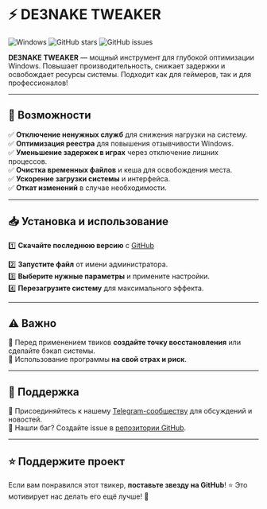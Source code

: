 # ⚡ DE3NAKE TWEAKER

![Windows](https://img.shields.io/badge/Windows-Optimization-blue?style=for-the-badge&logo=windows)
![GitHub stars](https://img.shields.io/github/stars/MiHaTsKiYi13/TaskMGR?style=for-the-badge)
![GitHub issues](https://img.shields.io/github/issues/MiHaTsKiYi13/TaskMGR?style=for-the-badge)

**DE3NAKE TWEAKER** — мощный инструмент для глубокой оптимизации Windows. Повышает производительность, снижает задержки и освобождает ресурсы системы. Подходит как для геймеров, так и для профессионалов!

---
## 🚀 Возможности
✅ **Отключение ненужных служб** для снижения нагрузки на систему.  
✅ **Оптимизация реестра** для повышения отзывчивости Windows.  
✅ **Уменьшение задержек в играх** через отключение лишних процессов.  
✅ **Очистка временных файлов** и кеша для освобождения места.  
✅ **Ускорение загрузки системы** и интерфейса.  
✅ **Откат изменений** в случае необходимости.

---
## 📥 Установка и использование
1️⃣ **Скачайте последнюю версию** с [GitHub](https://github.com/MiHaTsKiYi13/de3nake-tweaker/releases/tag/V1)

2️⃣ **Запустите файл** от имени администратора.  
3️⃣ **Выберите нужные параметры** и примените настройки.  
4️⃣ **Перезагрузите систему** для максимального эффекта.  

---
## ⚠️ Важно
🔹 Перед применением твиков **создайте точку восстановления** или сделайте бэкап системы.  
🔹 Использование программы **на свой страх и риск**.

---
## 📢 Поддержка
💬 Присоединяйтесь к нашему [Telegram-сообществу](https://t.me/DE3NAKE) для обсуждений и новостей.  
🐛 Нашли баг? Создайте issue в [репозитории GitHub](https://github.com/MiHaTsKiYi13/de3nake-tweaker/issues).  

---
## ⭐ Поддержите проект
Если вам понравился этот твикер, **поставьте звезду на GitHub**! ⭐ Это мотивирует нас делать его ещё лучше! 🚀
